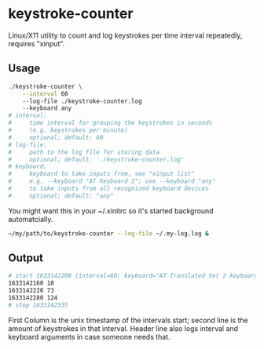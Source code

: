 # keystroke-counter

Linux/X11 utility to count and log keystrokes per time interval repeatedly,
requires "xinput".

## Usage

```bash
./keystroke-counter \
    --interval 60
    --log-file ./keystroke-counter.log
    --keyboard any
# interval:
#     time interval for grouping the keystrokes in seconds
#     (e.g. keystrokes per minute)
#     optional; default: 60
# log-file:
#     path to the log file for storing data
#     optional; default: './keystroke-counter.log'
# keyboard:
#     keyboard to take inputs from, see "xinput list"
#     e.g. --keyboard "AT Keyboard 2"; use --keyboard "any"
#     to take inputs from all recognized keyboard devices
#     optional; default: "any"

```

You might want this in your ~/.xinitrc so it's started 
background automatcially.

```bash
~/my/path/to/keystroke-counter --log-file ~/.my-log.log &
```

## Output

```bash
# start 1633142208 (interval=60; keyboard="AT Translated Set 2 keyboard")
1633142160 18
1633142220 73
1633142280 124
# stop 1633142335
```

First Column is the unix timestamp of the intervals start; second line
is the amount of keystrokes in that interval. Header line also logs
interval and keyboard arguments in case someone needs that.
